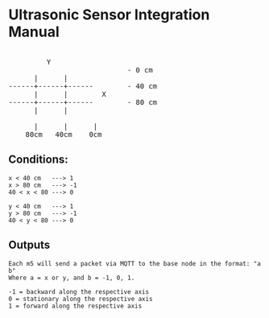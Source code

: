 # Ultrasonic Sensor Integration Manual

<pre>

         Y
                            - 0 cm
      |      |
------+------+------        - 40 cm
      |      |        X
------+------+------        - 80 cm 
      |      |

      |      |      |
    80cm   40cm    0cm
</pre>

## Conditions:

    x < 40 cm   ---> 1
    x > 80 cm   ---> -1
    40 < x < 80 ---> 0
    
    y < 40 cm   ---> 1
    y > 80 cm   ---> -1
    40 < y < 80 ---> 0

## Outputs

    Each m5 will send a packet via MQTT to the base node in the format: "a b"
    Where a = x or y, and b = -1, 0, 1.

    -1 = backward along the respective axis
    0 = stationary along the respective axis
    1 = forward along the respective axis
    


    
